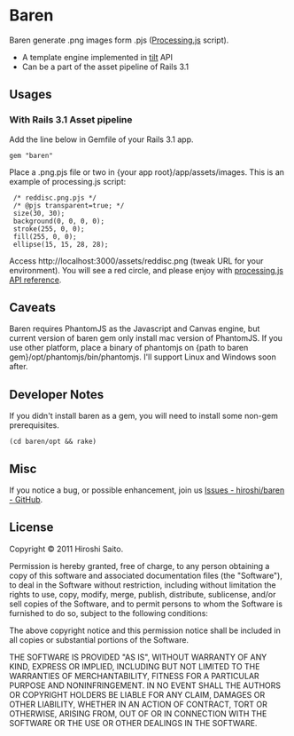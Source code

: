 Baren
=====
Baren generate .png images form .pjs ([Processing.js](http://processingjs.org/) script).

- A template engine implemented in [tilt](http://github.com/rtomayko/tilt) API
- Can be a part of the asset pipeline of Rails 3.1


Usages
------
### With Rails 3.1 Asset pipeline
Add the line below in Gemfile of your Rails 3.1 app.

    gem "baren"

Place a .png.pjs file or two in {your app root}/app/assets/images.
This is an example of processing.js script:

     /* reddisc.png.pjs */
     /* @pjs transparent=true; */
     size(30, 30);
     background(0, 0, 0, 0);
     stroke(255, 0, 0);
     fill(255, 0, 0);
     ellipse(15, 15, 28, 28);

Access http://localhost:3000/assets/reddisc.png (tweak URL for your environment).
You will see a red circle, and please enjoy with [processing.js API reference](http://processingjs.org/reference).


Caveats
-------
Baren requires PhantomJS as the Javascript and Canvas engine,
but current version of baren gem only install mac version of PhantomJS.
If you use other platform, place a binary of phantomjs on {path to baren gem}/opt/phantomjs/bin/phantomjs.
I'll support Linux and Windows soon after.


Developer Notes
---------------
If you didn't install baren as a gem, you will need to install some non-gem prerequisites.

    (cd baren/opt && rake)


Misc
----
If you notice a bug, or possible enhancement, join us
[Issues - hiroshi/baren - GitHub](https://github.com/hiroshi/baren/issues).


License
-------

Copyright &copy; 2011 Hiroshi Saito.

Permission is hereby granted, free of charge, to any person obtaining a copy of this software and associated documentation files (the "Software"), to deal in the Software without restriction, including without limitation the rights to use, copy, modify, merge, publish, distribute, sublicense, and/or sell copies of the Software, and to permit persons to whom the Software is furnished to do so, subject to the following conditions:

The above copyright notice and this permission notice shall be included in all copies or substantial portions of the Software.

THE SOFTWARE IS PROVIDED "AS IS", WITHOUT WARRANTY OF ANY KIND, EXPRESS OR IMPLIED, INCLUDING BUT NOT LIMITED TO THE WARRANTIES OF MERCHANTABILITY, FITNESS FOR A PARTICULAR PURPOSE AND NONINFRINGEMENT. IN NO EVENT SHALL THE AUTHORS OR COPYRIGHT HOLDERS BE LIABLE FOR ANY CLAIM, DAMAGES OR OTHER LIABILITY, WHETHER IN AN ACTION OF CONTRACT, TORT OR OTHERWISE, ARISING FROM, OUT OF OR IN CONNECTION WITH THE SOFTWARE OR THE USE OR OTHER DEALINGS IN THE SOFTWARE.
